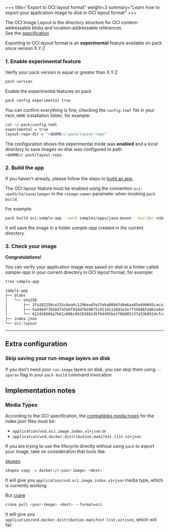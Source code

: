 +++
title="Export to OCI layout format"
weight=3
summary="Learn how to export your application image to disk in OCI layout format"
+++

<div class="quote mb-4">
    The OCI Image Layout is the directory structure for OCI content-addressable blobs and location-addressable references.
    <div class="author">See the <a href="https://github.com/opencontainers/image-spec/blob/main/image-layout.md">specification</a></div>
</div>

Exporting to OCI layout format is an **experimental** feature available on pack since version X.Y.Z

### 1. Enable experimental feature

Verify your pack version is equal or greater than X.Y.Z

```bash
pack version
```

Enable the experimental features on pack

```bash
pack config experimental true
```

You can confirm everything is fine, checking the `config.toml` file in your `PACK_HOME` installation folder, for example:

```bash
cat ~/.pack/config.toml
experimental = true
layout-repo-dir = "<$HOME>/.pack/layout-repo"
```

The configuration shows the experimental mode was **enabled** and a local directory to save images on disk was configured to path `<$HOME>/.pack/layout-repo`.

### 2. Build the app

If you haven't already, please follow the steps to [build an app](/docs/app-developer-guide/build-an-app). 

The OCI layout feature must be enabled using the convention `oci:<path/to/save/image>` in the `<image-name>` parameter when invoking `pack build`.

For example:

```bash
pack build oci:sample-app --path samples/apps/java-maven --builder cnbs/sample-builder:bionic
```

It will save the image in a folder *sample-app* created in the current directory.

### 3. Check your image

**Congratulations!**

You can verify your application image was saved on disk in a folder called *sample-app* in your current directory in OCI layout format, for example:

```bash
tree sample-app

sample-app
├── blobs
│   └── sha256
│       ├── 2fa192256ce255c6ea6c1296eadfe2feba8094f40e6aa85e699645caca2e85d8
│       ├── 5a44e4f7b58d74fe6f92dd7028075c91191128d1e2e7f39846fe061a9a98836e
│       └── 622426666a7b61c086c84203082d5f64495be1f8b085137e53b0554cfcdb50ab
├── index.json
└── oci-layout     
```

---

## Extra configuration

### Skip saving your run-image layers on disk

If you don't need your `run-image` layers on disk, you can skip them using `--sparse` flag in your `pack build` command invocation

## Implementation notes

### Media Types

According to the OCI specification, the [compatibles media types](https://github.com/opencontainers/image-spec/blob/main/media-types.md#compatibility-matrix) for the index.json files must be:

- `application/vnd.oci.image.index.v1+json` or
- `application/vnd.docker.distribution.manifest.list.v2+json` 

If you are trying to use the lifecycle directly without using `pack` to export your image, take on consideration that tools like:

[skopeo](https://github.com/containers/skopeo)
```bash
skopeo copy -a docker://<your-image> <dest>
```
It will give you `application/vnd.oci.image.index.v1+json` media type, which is currently working

But [crane](https://github.com/google/go-containerregistry/tree/main/cmd/crane) 

```bash
crane pull <your-image> <dest> --format=oci
```
It will give you `application/vnd.docker.distribution.manifest.list.v2+json`, which will fail





